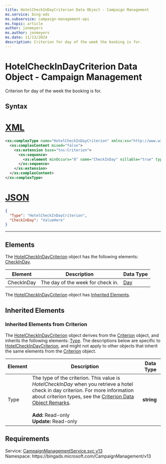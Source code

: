 ```yaml
---
title: HotelCheckInDayCriterion Data Object - Campaign Management
ms.service: bing-ads
ms.subservice: campaign-management-api
ms.topic: article
author: jonmeyers
ms.author: jonmeyers
ms.date: 11/13/2024
description: Criterion for day of the week the booking is for.
---
```

# HotelCheckInDayCriterion Data Object - Campaign Management
Criterion for day of the week the booking is for.

## Syntax

# [XML](#tab/xml)

```xml
<xs:complexType name="HotelCheckInDayCriterion" xmlns:xs="http://www.w3.org/2001/XMLSchema">
  <xs:complexContent mixed="false">
    <xs:extension base="tns:Criterion">
      <xs:sequence>
        <xs:element minOccurs="0" name="CheckInDay" nillable="true" type="tns:Day" />
      </xs:sequence>
    </xs:extension>
  </xs:complexContent>
</xs:complexType>
```

# [JSON](#tab/json)

```json
{
  "Type": "HotelCheckInDayCriterion",
  "CheckInDay": "ValueHere"
}
```

-----

## <a name="elements"></a>Elements

The [HotelCheckInDayCriterion](hotelcheckindaycriterion.md) object has the following elements: [CheckInDay](#checkinday).

|Element|Description|Data Type|
|-----------|---------------|-------------|
|<a name="checkinday"></a>CheckInDay|The day of the week for check in.|[Day](day.md)|

The [HotelCheckInDayCriterion](hotelcheckindaycriterion.md) object has [Inherited Elements](#inheritedelements).

## <a name="inheritedelements"></a>Inherited Elements

### <a name="inheritedelementscriterion"></a>Inherited Elements from Criterion
The [HotelCheckInDayCriterion](hotelcheckindaycriterion.md) object derives from the [Criterion](criterion.md) object, and inherits the following elements: [Type](#type). The descriptions below are specific to [HotelCheckInDayCriterion](hotelcheckindaycriterion.md), and might not apply to other objects that inherit the same elements from the [Criterion](criterion.md) object.  

|Element|Description|Data Type|
|-----------|---------------|-------------|
|<a name="type"></a>Type|The type of the criterion. This value is *HotelCheckInDay* when you retrieve a hotel check in day criterion. For more information about criterion types, see the [Criterion Data Object Remarks](criterion.md#remarks).<br/><br/>**Add:** Read-only<br/>**Update:** Read-only|**string**|

## Requirements
Service: [CampaignManagementService.svc v13](https://campaign.api.bingads.microsoft.com/Api/Advertiser/CampaignManagement/v13/CampaignManagementService.svc)  
Namespace: https\://bingads.microsoft.com/CampaignManagement/v13  

